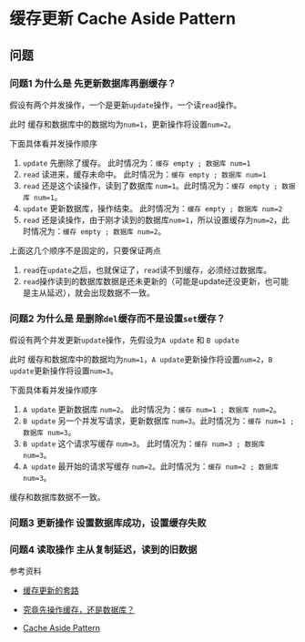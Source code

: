 # 缓存更新 Cache Aside Pattern





## 问题
### 问题1 为什么是 先更新数据库再删缓存？

假设有两个并发操作，一个是更新`update`操作，一个读`read`操作。

此时 缓存和数据库中的数据均为`num=1`，更新操作将设置`num=2`。

下面具体看并发操作顺序

1. `update` 先删除了缓存。  此时情况为：`缓存 empty ; 数据库 num=1`
2. `read` 读进来，缓存未命中。 此时情况为：`缓存 empty ; 数据库 num=1`
3. `read` 还是这个读操作，读到了数据库 `num=1`。此时情况为：`缓存 empty ; 数据库 num=1`。
4. `update` 更新数据库，操作结束。 此时情况为：`缓存 empty ; 数据库 num=2`
5. `read` 还是读操作，由于刚才读到的数据库`num=1`，所以设置缓存为`num=2`，此时情况为：`缓存 empty ; 数据库 num=2`。

上面这几个顺序不是固定的，只要保证两点
1. `read`在`update`之后，也就保证了，`read`读不到缓存，必须经过数据库。
2. `read`操作读到的数据库数据是还未更新的（可能是update还没更新，也可能是主从延迟），就会出现数据不一致。

### 问题2 为什么是 是删除`del`缓存而不是设置`set`缓存？

假设有两个并发更新`update`操作，先假设为`A update` 和 `B update`

此时 缓存和数据库中的数据均为`num=1`，`A update`更新操作将设置`num=2`，`B update`更新操作将设置`num=3`。

下面具体看并发操作顺序

1. `A update` 更新数据库 `num=2`。 此时情况为：`缓存 num=1 ; 数据库 num=2`。
2. `B update` 另一个并发写请求，更新数据库 `num=3`。此时情况为：`缓存 num=1 ; 数据库 num=3`。
3. `B update` 这个请求写缓存 `num=3`。 此时情况为：`缓存 num=3 ; 数据库 num=3`。
4. `A update` 最开始的请求写缓存 `num=2`。此时情况为：`缓存 num=2 ; 数据库 num=3`。

缓存和数据库数据不一致。

### 问题3 更新操作 设置数据库成功，设置缓存失败


### 问题4 读取操作 主从复制延迟，读到的旧数据


参考资料

- [缓存更新的套路](https://coolshell.cn/articles/17416.html)

- [究竟先操作缓存，还是数据库？](https://mp.weixin.qq.com/s/CuwTRC8HrMHxWZe3_OX98g)

- [Cache Aside Pattern](https://mp.weixin.qq.com/s/7IgtwzGC0i7Qh9iTk99Bww)
